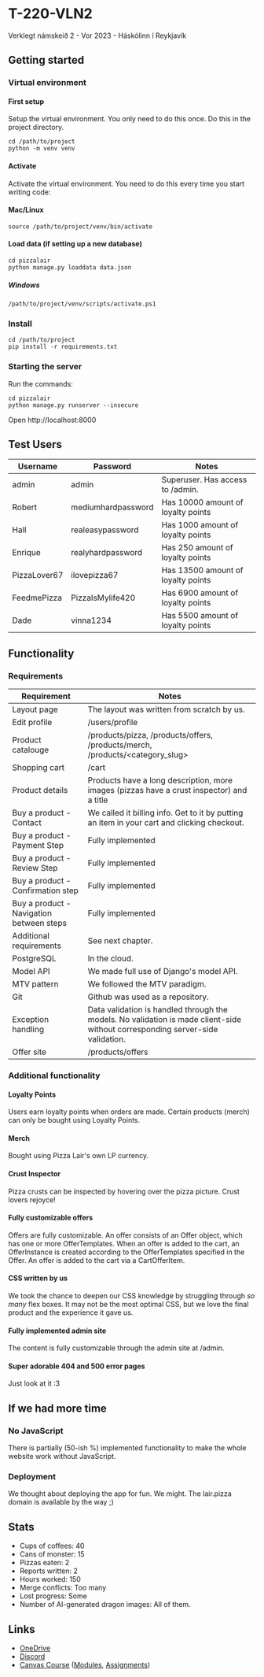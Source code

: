 # T-220-VLN2
Verklegt námskeið 2 - Vor 2023 - Háskólinn í Reykjavík

## Getting started
### Virtual environment 
#### First setup
Setup the virtual environment. You only need to do this once. Do this in the project directory.
```
cd /path/to/project
python -m venv venv
```

#### Activate
Activate the virtual environment. You need to do this every time you start writing code:
#### Mac/Linux
```
source /path/to/project/venv/bin/activate
```
#### Load data (if setting up a new database)
```
cd pizzalair
python manage.py loaddata data.json
```
##### Windows
```
/path/to/project/venv/scripts/activate.ps1
```

### Install
```
cd /path/to/project
pip install -r requirements.txt
```

### Starting the server
Run the commands:
```
cd pizzalair
python manage.py runserver --insecure
```

Open http://localhost:8000


## Test Users
| Username | Password | Notes |
| --- | --- | --- |
| admin | admin | Superuser. Has access to /admin. |
| Robert | mediumhardpassword | Has 10000 amount of loyalty points |
| Hall | realeasypassword | Has 1000 amount of loyalty points |
| Enrique | realyhardpassword | Has 250 amount of loyalty points |
| PizzaLover67 | ilovepizza67 | Has 13500 amount of loyalty points |
| FeedmePizza | PizzaIsMylife420 | Has 6900 amount of loyalty points |
| Dade | vinna1234 | Has 5500 amount of loyalty points |

## Functionality
### Requirements
| Requirement | Notes |
| --- | --- |
| Layout page | The layout was written from scratch by us. |
| Edit profile | /users/profile |
| Product catalouge | /products/pizza, /products/offers, /products/merch, /products/<category_slug> |
| Shopping cart | /cart |
| Product details | Products have a long description, more images (pizzas have a crust inspector) and a title |
| Buy a product - Contact | We called it billing info. Get to it by putting an item in your cart and clicking checkout. |
| Buy a product - Payment Step | Fully implemented |
| Buy a product - Review Step | Fully implemented |
| Buy a product - Confirmation step | Fully implemented |
| Buy a product - Navigation between steps | Fully implemented |
| Additional requirements | See next chapter. |
| PostgreSQL | In the cloud. |
| Model API | We made full use of Django's model API. |
| MTV pattern | We followed the MTV paradigm. |
| Git | Github was used as a repository. | 
| Exception handling | Data validation is handled through the models. No validation is made client-side without corresponding server-side validation. |
| Offer site | /products/offers |

### Additional functionality
#### Loyalty Points
Users earn loyalty points when orders are made. Certain products (merch) can only be bought using Loyalty Points.
#### Merch
Bought using Pizza Lair's own LP currency.
#### Crust Inspector
Pizza crusts can be inspected by hovering over the pizza picture. Crust lovers rejoyce!
#### Fully customizable offers
Offers are fully customizable. An offer consists of an Offer object, which has one or more OfferTemplates. When an offer is added to the cart, an OfferInstance is created according to the OfferTemplates specified in the Offer. An offer is added to the cart via a CartOfferItem.
#### CSS written by us
We took the chance to deepen our CSS knowledge by struggling through *so many* flex boxes. It may not be the most optimal CSS, but we love the final product and the experience it gave us.
#### Fully implemented admin site
The content is fully customizable through the admin site at /admin.
#### Super adorable 404 and 500 error pages
Just look at it :3

## If we had more time
### No JavaScript
There is partially (50-ish %) implemented functionality to make the whole website work without JavaScript.
### Deployment
We thought about deploying the app for fun. We might. The lair.pizza domain is available by the way ;)

## Stats
* Cups of coffees: 40
* Cans of monster: 15
* Pizzas eaten: 2
* Reports written: 2
* Hours worked: 150
* Merge conflicts: Too many
* Lost progress: Some
* Number of AI-generated dragon images: All of them.

## Links
* [OneDrive](https://reykjavikuniversity-my.sharepoint.com/:f:/r/personal/bjarkit22_ru_is/Documents/T-220-VLN2?csf=1&web=1&e=mCPupA)
* [Discord](https://discord.com/channels/1099577819748638780/1099587766150508687)
* [Canvas Course](https://reykjavik.instructure.com/courses/6838) ([Modules](https://reykjavik.instructure.com/courses/6838/modules), [Assignments](https://reykjavik.instructure.com/courses/6838/assignments))
